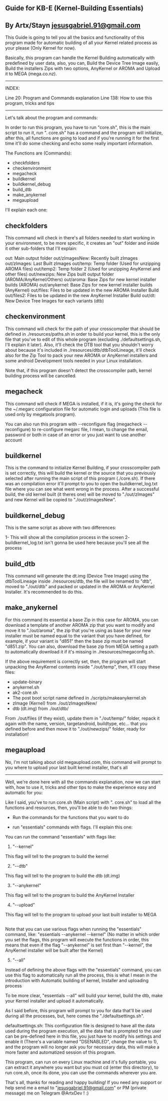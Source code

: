  ## Guide for KB-E (Kernel-Building Essentials) ##
  ## By Artx/Stayn <jesusgabriel.91@gmail.com> ##

This Guide is going to tell you all the basics and functionality of this
program made for automatic building of all your Kernel related process as
your please (Only Kernel for now).

Basically, this program can handle the Kernel Building automatically with
predefined by user data, also, you can, Build the Device Tree Image easily,
Build the installers Zips with two options, AnyKernel or AROMA and Upload it
to MEGA (mega.co.nz).

--------------------------------------------------------------------------------

INDEX:

Line 20: Program and Commands explanation
Line 138: How to use this program, tricks and tips

--------------------------------------------------------------------------------

Let's talk about the program and commands:

In order to run this program, you have to run "core.sh", this is the main script
to run it, run ". core.sh" has a command and the program will initialize, after
this, all functions are going to load and if you're running it for the first
time it'll do some checking and echo some really important information.

The Functions are (Commands):

- checkfolders
- checkenvironment
- megacheck
- buildkernel
- buildkernel_debug
- build_dtb
- make_anykernel
- megaupload

I'll explain each one:

## checkfolders ##

This command will check in there's all folders needed to start working in your
environment, to be more specific, it creates an "out" folder and inside it other
sub-folders that I'll explain:

out: Main output folder
out/zImagesNew: Recently built zImages
out/zImages: Last Built zImages
out/temp: Temp folder (Used for unzipping AROMA files)
out/temp2: Temp folder 2 (Used for unzipping AnyKernel and other files)
out/newzips: New Zips built output folder (AROMA/AnyKernel/Others)
out/aroma: Base Zips for new kernel installer builds (AROMA)
out/anykernel: Base Zips for new kernel installer builds (AnyKernel)
out/files: Files to be updated in the new AROMA Installer Build
out/files2: Files to be updated in the new AnyKernel Installer Build
out/dt: New Device Tree Images for each variants (dtb)

## checkenvironment ##

This command will check for the path of your crosscompiler that should be
defined in ./resources/paths.sh in order to build your kernel, this is the only
file that you've to edit of this whole program (excluding ./defaultsettings.sh,
I'll explain it later). Also, it'll check the DTB tool that you shouldn't worry
about because it's included in ./resources/dtb/dtbToolLineage, it'll check also
for the Zip Tool to pack your new AROMA or AnyKernel installers and some android
Development tools needed in your Linux installation.

Note that, if this program doesn't detect the crosscompiler path, kernel
building process will be cancelled.

## megacheck ##

This command will check if MEGA is installed, if it is, it's going the check for
the ~/.megarc configuration file for automatic login and uploads (This file is
used only by megatools program).

You can also run this program with --reconfigure flag (megacheck --reconfigure)
to re-configure megarc file, I mean, to change the email, password or both in
case of an error or you just want to use another account

## buildkernel ##

This is the command to initialize Kernel Building, if your crosscompiler path is
set correctly, this will build the kernel or the source that you previously
selected after running the main script of this program (./core.sh). If there was
an compilation error it'll prompt to you to open the buildkernel_log.txt file
where you can see what went wrong in the process. After a successful build, the
old kernel built (it theres one) will be moved to "./out/zImages" and new Kernel
will be copied to "./out/zImagesNew".

## buildkernel_debug ##

This is the same script as above with two differences:

1- This will show all the compilation process in the screen
2- buildkernel_log.txt isn't gonna be used here because you'll see all the
   process

## build_dtb ##

This command will generate the dt.img (Device Tree Image) using the
dtbToolLineage inside ./resources/dtb, the file will be renamed to "dtb", moved
to "./out/dtb" and packed or updated in the AROMA or AnyKernel Installer. It's
recommended to do this.

## make_anykernel ##

For this command its essential a base Zip in this case for AROMA, you can
download a template of another AROMA zip that you want to modify and move it to
"./out/aroma", the zip that you're using as base for your new installer must be
named equal to the variant that you have defined, for example, if your variant
is "d851" then the base zip must be named "d851.zip". You can also, download the
base zip from MEGA setting a path to automatically download it if it's missing
in ./resources/megaconfig.sh.

If the above requirement is correctly set, then, the program will start
unpacking the AnyKernel contents inside "./out/temp", then, it'll copy these
files:

- update-binary
- anykernel.sh
- ak2-core.sh
- The post boot script name defined in ./scripts/makeanykernel.sh
- zImage (Kernel) from ./out/zImagesNew/
- dtb (dt.img) from ./out/dtb/

From ./out/files (if they exist), update them in "./out/temp/" folder, repack it
again with the name, version, targetandroid, buildtype, etc... that you defined
before and then move it to "./out/newzips/" folder, ready for installation!

## megaupload ##

No, I'm not talking about old megaupload.com, this command will prompt to you
where to upload your last built kernel installer, that's all

--------------------------------------------------------------------------------

Well, we're done here with all the commands explanation, now we can start with,
how to use it, tricks and other tips to make the experience easy and automatic
for you:

Like I said, you've to run core.sh (Main script) with ". core.sh" to load all
the functions and resources, then, you'll be able to do two things:

- Run the commands for the functions that you want to do

- run "essentials" commands with flags. I'll explain this one:

You can run the command "essentials" with flags like:

1) "--kernel"

This flag will tell to the program to build the kernel

2) "--dtb"

This flag will tell to the program to build the dtb (dt.img)

3) "--anykernel"

This flag will tell to the program to build the AnyKernel Installer

4) "--upload"

This flag will tell to the program to upload your last built installer to MEGA

##
Note that you can use various flags when running the "essentials" command, like:
"essentials --anykernel --kernel" (No matter in which order you set the flags,
this program will execute the functions in order, this means that even if the
flag "--anykernel" is set first than "--kernel", the AnyKernel installer will be
built after the Kernel)

5) "--all"

Instead of defining the above flags with the "essentials" command, you can use
this flag to automatically run all the process, this is what I mean in the
introduction with Automatic building of kernel, Installer and uploading process

To be more clear, "essentials --all" will build your kernel, build the dtb,
make your Kernel installer and upload it automatically.

As I said before, this program will prompt to you for data that'll be used
during all the processes, but, here comes the "./defaultsettings.sh".

defaultsettings.sh: This configuration file is designed to have all the data
used during the program execution, all the data that is prompted to the user
can be pre-defined here in this file, you just have to modify his settings and
enable it (There's a variable named "DSENABLED", change the value to 1), and
the program will no longer ask you for necessary data, this will make a more
faster and automatized session of this program.

This program, can run on every Linux machine and it's fully portable, you can
extract it anywhere you want but you must cd (enter this directory), to run
core.sh, once its done, you can use the commands wherever you are.

That's all, thanks for reading and happy building! If you need any support or
help send me a email to "jesusgabriel.91@gmail.com" or PM (private message) me
on Telegram @ArtxDev ! :)
